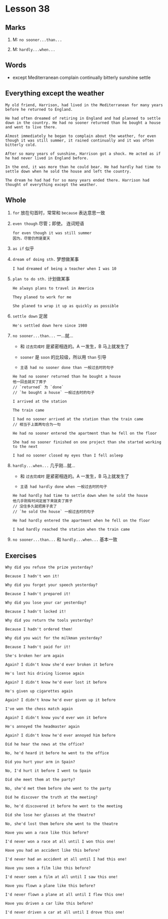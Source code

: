 # Lesson 38

## Marks

1. M: `no sooner...than...`

2. M: `hardly...when...`

## Words

- except Mediterranean complain continually bitterly sunshine settle

## Everything except the weather

```
My old friend, Harrison, had lived in the Mediterranean for many years before he returned to England.

He had often dreamed of retiring in England and had planned to settle down in the country. He had no sooner returned than he bought a house and went to live there.

Almost immediately he began to complain about the weather, for even though it was still summer, it rained continually and it was often bitterly cold.

After so many years of sunshine, Harrison got a shock. He acted as if he had never lived in England before.

In the end, it was more than he could bear. He had hardly had time to settle down when he sold the house and left the country.

The dream he had had for so many years ended there. Harrison had thought of everything except the weather.
```

## Whole

1. `for` 放在句首时，常常和 `because` 表达意思一致

2. `even though` 尽管；即使。 连词短语

   ```
   for even though it was still summer
   因为，尽管仍然是夏天
   ```

3. `as if` 似乎

4. `dream of doing sth.` 梦想做某事

   ```
   I had dreamed of being a teacher when I was 10
   ```

5. `plan to do sth.` 计划做某事

   ```
   He always plans to travel in America

   They planed to work for me

   She planed to wrap it up as quickly as possible
   ```

6. `settle down` 定居

   ```
   He's settled down here since 1980
   ```

7. `no sooner...than...` 一...就...

   - 和 `过去完成时` 是紧密相连的。A 一发生，B 马上就发生了

   - `sooner` 是 `soon` 的比较级，所以用 `than` 引导

   - `主语 had no sooner done than 一般过去时的句子`

   ```
   He had no sooner returned than he bought a house
   他一回去就买了房子
   // `returned` 为 `done`
   // `he bought a house` 一般过去时的句子
   ```

   ```
   I arrived at the station

   The train came

   I had no sooner arrived at the station than the train came
   // 相当于上面两句合为一句
   ```

   ```
   He had no sooner entered the apartment than he fell on the floor

   She had no sooner finished on one project than she started working to the next

   I had no sooner closed my eyes than I fell asleep
   ```

8. `hardly...when...` 几乎刚...就...

   - 和 `过去完成时` 是紧密相连的。A 一发生，B 马上就发生了

   - `主语 had hardly done when 一般过去时的句子`

   ```
   He had hardly had time to settle down when he sold the house
   他几乎刚有时间定居下来就卖了房子
   // 没住多久就把房子卖了
   // `he sold the house` 一般过去时的句子
   ```

   ```
   He had hardly entered the apartment when he fell on the floor

   I had hardly reached the station when the train came
   ```

9. `no sooner...than...` 和 `hardly...when...` 基本一致

## Exercises

```
Why did you refuse the prize yesterday?

Because I hadn't won it!
```

```
Why did you forget your speech yesterday?

Because I hadn't prepared it!
```

```
Why did you lose your car yesterday?

Because I hadn't locked it!
```

```
Why did you return the tools yesterday?

Because I hadn't ordered them!
```

```
Why did you wait for the milkman yesterday?

Because I hadn't paid for it!
```

```
She's broken her arm again

Again? I didn't know she'd ever broken it before
```

```
He's lost his driving license again

Again? I didn't know he'd ever lost it before
```

```
He's given up cigarettes again

Again? I didn't know he'd ever given up it before
```

```
I've won the chess match again

Again? I didn't know you'd ever won it before
```

```
He's annoyed the headmaster again

Again? I didn't know he'd ever annoyed him before
```

```
Did he hear the news at the office?

No, he'd heard it before he went to the office
```

```
Did you hurt your arm in Spain?

No, I'd hurt it before I went to Spain
```

```
Did she meet them at the party?

No, she'd met them before she went to the party
```

```
Did he discover the truth at the meeting?

No, he'd discovered it before he went to the meeting
```

```
Did she lose her glasses at the theatre?

No, she'd lost them before she went to the theatre
```

```
Have you won a race like this before?

I'd never won a race at all until I won this one!
```

```
Have you had an accident like this before?

I'd never had an accident at all until I had this one!
```

```
Have you seen a film like this before?

I'd never seen a film at all until I saw this one!
```

```
Have you flown a plane like this before?

I'd never flown a plane at all until I flew this one!
```

```
Have you driven a car like this before?

I'd never driven a car at all until I drove this one!
```
